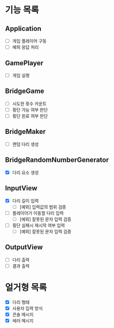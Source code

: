# 기능 목록

## Application
- [ ] 게임 플레이어 구동
- [ ] 예외 응답 처리
## GamePlayer 
- [ ] 게임 실행
## BridgeGame
- [ ] 시도한 횟수 카운트
- [ ] 횡단 가능 여부 판단
- [ ] 횡단 왼료 여부 판단
## BridgeMaker
- [ ] 랜덤 다리 생성
## BridgeRandomNumberGenerator
- [X] 다리 요소 생성
## InputView
- [X] 다리 길이 입력
  - [ ] [예외] 입력값의 범위 검증
- [ ] 플레이어가 이동할 다리 입력
  - [ ] [예외] 잘못된 문자 입력 검증
- [ ] 횡단 실패시 재시작 여부 입력
  - [ ] [예외] 잘못된 문자 입력 검증
## OutputView
- [ ] 다리 출력
- [ ] 결과 출력

# 얼거형 목록
- [X] 다리 형태
- [X] 사용자 입력 방식
- [X] 콘솔 메시지
- [X] 에러 메시지